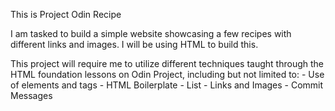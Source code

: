 This is Project Odin Recipe

I am tasked to build a simple website showcasing a few recipes with different links and images. I will be using HTML to build this.

This project will require me to utilize different techniques taught through the HTML foundation lessons on Odin Project, including but not limited to:
    - Use of elements and tags
    - HTML Boilerplate
    - List
    - Links and Images
    - Commit Messages